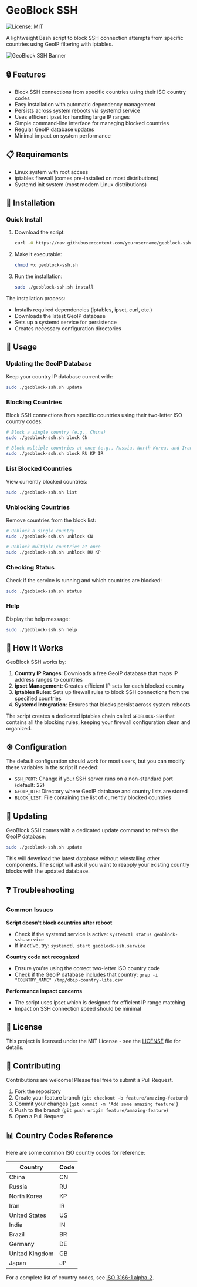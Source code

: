 # GeoBlock SSH

[![License: MIT](https://img.shields.io/badge/License-MIT-yellow.svg)](https://opensource.org/licenses/MIT)

A lightweight Bash script to block SSH connection attempts from specific countries using GeoIP filtering with iptables.

![GeoBlock SSH Banner](https://via.placeholder.com/800x400?text=GeoBlock+SSH)

## 🔒 Features

- Block SSH connections from specific countries using their ISO country codes
- Easy installation with automatic dependency management
- Persists across system reboots via systemd service
- Uses efficient ipset for handling large IP ranges
- Simple command-line interface for managing blocked countries
- Regular GeoIP database updates
- Minimal impact on system performance

## 📋 Requirements

- Linux system with root access
- iptables firewall (comes pre-installed on most distributions)
- Systemd init system (most modern Linux distributions)

## 🚀 Installation

### Quick Install

1. Download the script:
   ```bash
   curl -O https://raw.githubusercontent.com/yourusername/geoblock-ssh/main/geoblock-ssh.sh
   ```

2. Make it executable:
   ```bash
   chmod +x geoblock-ssh.sh
   ```

3. Run the installation:
   ```bash
   sudo ./geoblock-ssh.sh install
   ```

The installation process:
- Installs required dependencies (iptables, ipset, curl, etc.)
- Downloads the latest GeoIP database
- Sets up a systemd service for persistence
- Creates necessary configuration directories

## 📘 Usage

### Updating the GeoIP Database

Keep your country IP database current with:

```bash
sudo ./geoblock-ssh.sh update
```

### Blocking Countries

Block SSH connections from specific countries using their two-letter ISO country codes:

```bash
# Block a single country (e.g., China)
sudo ./geoblock-ssh.sh block CN

# Block multiple countries at once (e.g., Russia, North Korea, and Iran)
sudo ./geoblock-ssh.sh block RU KP IR
```

### List Blocked Countries

View currently blocked countries:

```bash
sudo ./geoblock-ssh.sh list
```

### Unblocking Countries

Remove countries from the block list:

```bash
# Unblock a single country
sudo ./geoblock-ssh.sh unblock CN

# Unblock multiple countries at once
sudo ./geoblock-ssh.sh unblock RU KP
```

### Checking Status

Check if the service is running and which countries are blocked:

```bash
sudo ./geoblock-ssh.sh status
```

### Help

Display the help message:

```bash
sudo ./geoblock-ssh.sh help
```

## 🔧 How It Works

GeoBlock SSH works by:

1. **Country IP Ranges**: Downloads a free GeoIP database that maps IP address ranges to countries
2. **ipset Management**: Creates efficient IP sets for each blocked country
3. **iptables Rules**: Sets up firewall rules to block SSH connections from the specified countries
4. **Systemd Integration**: Ensures that blocks persist across system reboots

The script creates a dedicated iptables chain called `GEOBLOCK-SSH` that contains all the blocking rules, keeping your firewall configuration clean and organized.

## ⚙️ Configuration

The default configuration should work for most users, but you can modify these variables in the script if needed:

- `SSH_PORT`: Change if your SSH server runs on a non-standard port (default: 22)
- `GEOIP_DIR`: Directory where GeoIP database and country lists are stored
- `BLOCK_LIST`: File containing the list of currently blocked countries

## 🔄 Updating

GeoBlock SSH comes with a dedicated update command to refresh the GeoIP database:

```bash
sudo ./geoblock-ssh.sh update
```

This will download the latest database without reinstalling other components. The script will ask if you want to reapply your existing country blocks with the updated database.

## ❓ Troubleshooting

### Common Issues

**Script doesn't block countries after reboot**
- Check if the systemd service is active: `systemctl status geoblock-ssh.service`
- If inactive, try: `systemctl start geoblock-ssh.service`

**Country code not recognized**
- Ensure you're using the correct two-letter ISO country code
- Check if the GeoIP database includes that country: `grep -i "COUNTRY_NAME" /tmp/dbip-country-lite.csv`

**Performance impact concerns**
- The script uses ipset which is designed for efficient IP range matching
- Impact on SSH connection speed should be minimal

## 📜 License

This project is licensed under the MIT License - see the [LICENSE](LICENSE) file for details.

## 🤝 Contributing

Contributions are welcome! Please feel free to submit a Pull Request.

1. Fork the repository
2. Create your feature branch (`git checkout -b feature/amazing-feature`)
3. Commit your changes (`git commit -m 'Add some amazing feature'`)
4. Push to the branch (`git push origin feature/amazing-feature`)
5. Open a Pull Request

## 📊 Country Codes Reference

Here are some common ISO country codes for reference:

| Country | Code |
|---------|------|
| China | CN |
| Russia | RU |
| North Korea | KP |
| Iran | IR |
| United States | US |
| India | IN |
| Brazil | BR |
| Germany | DE |
| United Kingdom | GB |
| Japan | JP |

For a complete list of country codes, see [ISO 3166-1 alpha-2](https://en.wikipedia.org/wiki/ISO_3166-1_alpha-2#Officially_assigned_code_elements).
